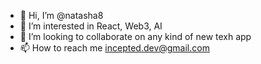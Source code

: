 - 👋 Hi, I’m @natasha8
- 👀 I’m interested in React, Web3, AI
- 💞️ I’m looking to collaborate on any kind of new texh app
- 📫 How to reach me incepted.dev@gmail.com

<!---
natasha8/natasha8 is a ✨ special ✨ repository because its `README.md` (this file) appears on your GitHub profile.
You can click the Preview link to take a look at your changes.
--->
